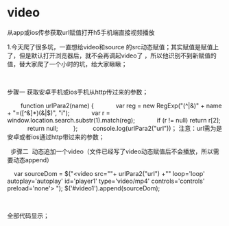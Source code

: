 # video
从app或ios传参获取url赋值打开h5手机端直接视频播放




1.今天爬了很多坑，一直想给video和source 的src动态赋值；其实赋值是赋值上了，但是默认打开浏览器后，就不会再调起video了 ，所以他识别不到新赋值的值，替大家爬了一个小时的坑，给大家瞅瞅；

 

步骤一 获取安卓手机或ios手机从http传过来的参数；

        function urlPara2(name) {
            var reg = new RegExp("(^|&)" + name + "=([^&]*)(&|$)", "i");
            var r = window.location.search.substr(1).match(reg);
            if (r != null) return r[2];
            return null;
        };
        console.log(urlPara2("url"))；
注意：url需为是安卓或者ios通过http带过来的参数；

 
步骤二  动态追加一个video（文件已经写了video动态赋值后不会播放，所以需要动态append）

    var sourceDom = $("<video src=\""+ urlPara2("url") +"\" loop='loop' autoplay='autoplay' id='player1' type='video/mp4' controls='controls' preload='none'> </video>");
    $('#video1').append(sourceDom);

 

全部代码显示；

 

<!doctype html>
<html>
<head>
    <meta charset="utf-8">
    <title></title>
    <meta name="Keywords" content="">
    <meta name="Description" content="">

    <!-- 移动设备支持 -->
    <meta content="text/html; charset=UTF-8" http-equiv="Content-Type">
    <meta content="width=device-width, initial-scale=1, minimum-scale=1, maximum-scale=1, user-scalable=no" name="viewport">
    <meta content="no-cache,must-revalidate" http-equiv="Cache-Control">
    <meta content="no-cache" http-equiv="pragma">
    <meta content="0" http-equiv="expires">
    <meta http-equiv="X-UA-Compatible" content="IE=Edge,chrome=1">
    <meta content="telephone=no, address=no" name="format-detection">
    <meta name="apple-mobile-web-app-capable" content="yes">
    <meta name="apple-mobile-web-app-status-bar-style" content="black-translucent">

    <link rel="stylesheet" type="text/css" href="css/reset.css">
    <link rel="stylesheet" type="text/css" href="css/pxtorem.css">
    <link rel="stylesheet" type="text/css" media="screen" href="css/style.css">
    <link rel="stylesheet" href="css/mediaelementplayer.css" />
    <style>
        html,body{
            height: 100%;
        }
        #wrap {
            height: 100%;
        }
        .mejs-container,.video,.mejs-poster,.mejs-overlay,.mejs-mediaelement,video {height: 100% !important;width:16rem !important;}
    </style>
</head>

<body>
    <div id="wrap" class="bgColor">
        <div class="clr over video" id="video1">

        </div> 
<!--   <div class="clr over video" id="video2">
      <video src="https://outin-12f4575a97d211e9b81300163e1c8a9c.oss-cn-shanghai.aliyuncs.com/3112c0708891467cbc95eb148ec55f11/12dfa2ef31f5453fbe0bbe47ee76a3b0-4243d5c4f601b2e22d0b433739cc9e21-fd.mp4" type="video/mp4" id="player1"  poster="images/cblx.jpg"  autoplay="autoplay" loop="loop"
      controls="controls" preload="none"></video>
  </div>  -->
</div>

<script src="js/jquery.min.js"></script>
<script src="js/fastclick.js"></script>
<script src="js/pxtorem.js"></script>
<script src="js/mediaelement-and-player.min.js"></script>
<script type="text/javascript">
    $('audio,video').mediaelementplayer({
        success: function(player, node) {
            $('#' + node.id + '-mode').html('mode: ' + player.pluginType);
        }
    });
    $('#stopall').click(function() {
        $('video, audio').each(function() {
            $(this)[0].player.pause();          
        });
    });
    $(function () {
        function urlPara2(name) {
            var reg = new RegExp("(^|&)" + name + "=([^&]*)(&|$)", "i");
            var r = window.location.search.substr(1).match(reg);
            if (r != null) return r[2];
            return null;
        };
        
        var sourceDom = $("<video src=\""+ urlPara2("url") +"\" loop='loop' autoplay='autoplay' id='player1' type='video/mp4' controls='controls' preload='none'> </video>");
        $('#video1').append(sourceDom)


        
        if  (screen.height == 812) {
        $("#video1").remove();//此分辨率下你需要的操作
    } else {
        $("#video2").remove();//默认操作
    }
});    
</script>
</body>
</html>

 

 

需要其他详细代码联系我

微博：艾米的猫儿

趁时光不老，努力活成自己想要的样子 笑看过往

QQ/微信:731335498
--------------------- 
作者：qq_731335498 
来源：CSDN 
原文：https://blog.csdn.net/qq_731335498/article/details/95342679 
版权声明：本文为博主原创文章，转载请附上博文链接！
